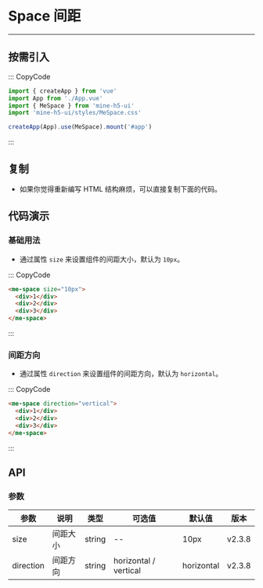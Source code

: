# Space 间距

---

## 按需引入

::: CopyCode

```ts
import { createApp } from 'vue'
import App from './App.vue'
import { MeSpace } from 'mine-h5-ui'
import 'mine-h5-ui/styles/MeSpace.css'

createApp(App).use(MeSpace).mount('#app')
```

:::

## 复制

- 如果你觉得重新编写 HTML 结构麻烦，可以直接复制下面的代码。

## 代码演示

### 基础用法

- 通过属性 `size` 来设置组件的间距大小，默认为 `10px`。

::: CopyCode

```html
<me-space size="10px">
  <div>1</div>
  <div>2</div>
  <div>3</div>
</me-space>
```

:::

### 间距方向

- 通过属性 `direction` 来设置组件的间距方向，默认为 `horizontal`。

::: CopyCode

```html
<me-space direction="vertical">
  <div>1</div>
  <div>2</div>
  <div>3</div>
</me-space>
```

:::

## API

### 参数

| 参数      | 说明     | 类型   | 可选值                | 默认值     | 版本   |
| --------- | -------- | ------ | --------------------- | ---------- | ------ |
| size      | 间距大小 | string | --                    | 10px       | v2.3.8 |
| direction | 间距方向 | string | horizontal / vertical | horizontal | v2.3.8 |
